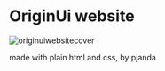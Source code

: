 <h1>OriginUi website</h1>

![originuiwebsitecover](https://github.com/bruce10panda/OriginUi-website/assets/131262420/3a7d5155-78cd-45eb-91bf-88fa32ad7263)

made with plain html and css, by pjanda
